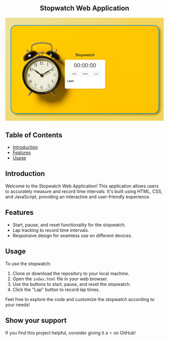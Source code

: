 <h2 align="center">
  Stopwatch Web Application
</h2>

<div align="center">
  <img alt="Stopwatch Demo" src="./StopWatch-Preview.png" />
</div>

## Table of Contents

- [Introduction](#introduction)
- [Features](#features)
- [Usage](#usage)

## Introduction

Welcome to the Stopwatch Web Application! This application allows users to accurately measure and record time intervals. It's built using HTML, CSS, and JavaScript, providing an interactive and user-friendly experience.

## Features

- Start, pause, and reset functionality for the stopwatch.
- Lap tracking to record time intervals.
- Responsive design for seamless use on different devices.

## Usage

To use the stopwatch:

1. Clone or download the repository to your local machine.
2. Open the `index.html` file in your web browser.
3. Use the buttons to start, pause, and reset the stopwatch.
4. Click the "Lap" button to record lap times.

Feel free to explore the code and customize the stopwatch according to your needs!

## Show your support

If you find this project helpful, consider giving it a ⭐️ on GitHub!
